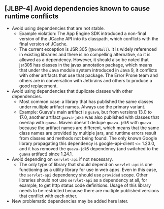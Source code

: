 [JLBP-4] Avoid dependencies known to cause runtime conflicts
------------------------------

- Avoid using dependencies that are not stable.
  - Example violation: The App Engine SDK introduced a non-final version of the
    JCache API into its classpath, which conflicts with the final version of
    JCache.
  - The current exception is JSR 305 (`@NonNull`). It is widely referenced in
    existing libraries and there is no compelling alternative, so it is allowed
    as a dependency. However, it should also be noted that jsr305 has classes in
    the javax.annotation package, which means that under the Java module system
    introduced in Java 9, it conflicts with other artifacts that use that
    package. The Error Prone team and others are in conversation with Jetbrains
    and others to produce a good replacement.
- Avoid using dependencies that duplicate classes with other dependencies.
  - Most common case: a library that has published the same classes under
    multiple artifact names. Always use the primary variant.
  - Example: Guava's main artifact is `guava`, but from versions 13.0 to 17.0,
    another artifact `guava-jdk5` was also published with classes that overlap
    with `guava`. Maven doesn't dedupe `guava-jdk5` with `guava` because the
    artifact names are different, which means that the same class names are
    provided by multiple jars, and runtime errors result from classes and
    methods not being found. The only known Google library propagating this
    dependency is google-api-client <= 1.23.0, and it has removed the
    `guava-jdk5` dependency (and switched to the `guava` artifact) since 1.24.1.
- Avoid depending on `servlet-api` if not necessary.
  - The only type of library that should depend on `servlet-api` is one
    functioning as a utility library for use in web apps. Even in this case, the
    `servlet-api` dependency should use `provided` scope. Other libraries should
    not use `servlet-api` as a dependency at all, for example, to get http
    status code definitions. Usage of this library needs to be restricted
    because there are multiple published versions that conflict with each other.
- New problematic dependencies may be added here later.

